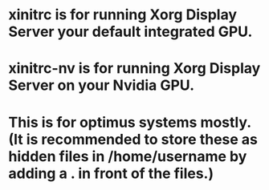 # xinitrc is for running Xorg Display Server your default integrated GPU.

# xinitrc-nv is for running Xorg Display Server on your Nvidia GPU.

# This is for optimus systems mostly. (It is recommended to store these as hidden files in /home/username by adding a . in front of the files.)
